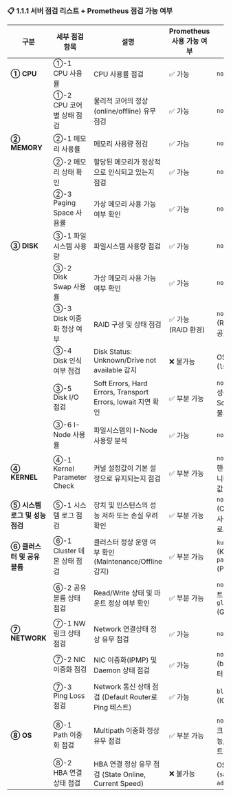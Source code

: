 ### **📋 1.1.1 서버 점검 리스트 + Prometheus 점검 가능 여부**

|**구분**|**세부 점검 항목**|**설명**|**Prometheus 사용 가능 여부**|**사용할 Exporter**|
|---|---|---|---|---|
|**① CPU**|①-1 CPU 사용률|CPU 사용률 점검|✅ 가능|`node_exporter`|
||①-2 CPU 코어별 상태 점검|물리적 코어의 정상(online/offline) 유무 점검|✅ 가능|`node_exporter`|
|**② MEMORY**|②-1 메모리 사용률|메모리 사용량 점검|✅ 가능|`node_exporter`|
||②-2 메모리 상태 확인|할당된 메모리가 정상적으로 인식되고 있는지 점검|✅ 가능|`node_exporter`|
||②-3 Paging Space 사용률|가상 메모리 사용 가능 여부 확인|✅ 가능|`node_exporter`|
|**③ DISK**|③-1 파일시스템 사용량|파일시스템 사용량 점검|✅ 가능|`node_exporter`|
||③-2 Disk Swap 사용률|가상 메모리 사용 가능 여부 확인|✅ 가능|`node_exporter`|
||③-3 Disk 이중화 정상 여부|RAID 구성 및 상태 점검|✅ 가능 (RAID 환경)|`node_exporter` (RAID 관련 메트릭 제공)|
||③-4 Disk 인식 여부 점검|Disk Status: Unknown/Drive not available 감지|❌ 불가능|OS 명령어 필요 (`lsblk`, `fdisk -l`)|
||③-5 Disk I/O 점검|Soft Errors, Hard Errors, Transport Errors, Iowait 지연 확인|✅ 부분 가능|`node_exporter` (I/O 성능 측정 가능, Soft/Hard Errors는 불가능)|
||③-6 I-Node 사용률|파일시스템의 I-Node 사용량 분석|✅ 가능|`node_exporter`|
|**④ KERNEL**|④-1 Kernel Parameter Check|커널 설정값이 기본 설정으로 유지되는지 점검|✅ 부분 가능|`node_exporter` (파일 핸들, 메모리 설정 모니터링 가능, `sysctl` 값 직접 확인 불가)|
|**⑤ 시스템 로그 및 성능 점검**|⑤-1 시스템 로그 점검|장치 및 인스턴스의 성능 저하 또는 손실 우려 확인|✅ 부분 가능|`node_exporter` (CPU, 메모리, 디스크 사용량 모니터링 가능, 로그 분석은 불가능)|
|**⑥ 클러스터 및 공유 볼륨**|⑥-1 Cluster 데몬 상태 점검|클러스터 정상 운영 여부 확인 (Maintenance/Offline 감지)|✅ 부분 가능|`kube-state-metrics` (Kubernetes 환경) / `pacemaker_exporter` (Pacemaker 환경)|
||⑥-2 공유 볼륨 상태 점검|Read/Write 상태 및 마운트 정상 여부 확인|✅ 부분 가능|`node_exporter` (마운트 상태 확인 가능), `gluster_exporter` (GlusterFS 환경)|
|**⑦ NETWORK**|⑦-1 NW 링크 상태 점검|Network 연결상태 정상 유무 점검|✅ 가능|`node_exporter`|
||⑦-2 NIC 이중화 점검|NIC 이중화(IPMP) 및 Daemon 상태 점검|✅ 가능|`node_exporter` (bonding 상태 모니터링 가능)|
||⑦-3 Ping Loss 점검|Network 통신 상태 점검 (Default Router로 Ping 테스트)|✅ 가능|`blackbox_exporter` (ICMP Ping 테스트)|
|**⑧ OS**|⑧-1 Path 이중화 점검|Multipath 이중화 정상 유무 점검|✅ 부분 가능|`node_exporter` (디스크 상태 모니터링 가능, multipath 전용 메트릭은 부족)|
||⑧-2 HBA 연결 상태 점검|HBA 연결 정상 유무 점검 (State Online, Current Speed)|❌ 불가능|OS 명령어 필요 (`sanlun fcp show adapter`)|
